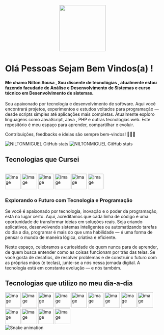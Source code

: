 <div align="center">
  <img height="150" src="https://media.giphy.com/media/M9gbBd9nbDrOTu1Mqx/giphy.gif"  />
</div>

# Olá Pessoas Sejam Bem Vindos(a) !
#### Me chamo Nilton Sousa , Sou discente de tecnológias , atualmente estou fazendo facudade de Análise e Desenvolvimento de Sistemas e curso técnico em Desenvolvimento de sistemas.

 Sou apaixonado por tecnologia e desenvolvimento de software. Aqui você encontrará projetos, experimentos e estudos voltados para programação — desde scripts simples até aplicações mais completas.
Atualmente exploro linguagens como JavaScript, Java , PHP e outras tecnologias web. Este repositório é meu espaço para aprender, compartilhar e evoluir.

Contribuições, feedbacks e ideias são sempre bem-vindos! 👨‍💻✨

![NILTONMIGUEL GitHub stats](https://github-readme-stats.vercel.app/api?username=NILTONMIGUEL&show_icons=true&theme=dracula)  ![NILTONMIGUEL GitHub stats](https://github-readme-stats.vercel.app/api/top-langs/?username=NILTONMIGUEL&show_icons=true&theme=blue-green)

## Tecnologias que Cursei

<div style="display:inline-block "><br/>
  <img width="50" height="50" alt="image" src="https://github.com/user-attachments/assets/ea23d9cb-430b-45df-943e-ebeab6d1a87e" />
  <img width="50" height="50" alt="image" src="https://github.com/user-attachments/assets/2b76e9af-7730-4f93-b2ac-502e2b37b5a2" />
  <img width="50" height="50" alt="image" src="https://github.com/user-attachments/assets/bab5a2bf-6b46-45fc-b0fb-19e7022f27f4" />
  <img width="50" height="50" alt="image" src="https://github.com/user-attachments/assets/1ab7bf20-9c16-4b39-9724-0cdb7b6dfb79" />
  <img width="50" height="50" alt="image" src="https://github.com/user-attachments/assets/907bb62c-bbd1-4330-8e00-4b6db8385c6b" />
  <img width="50" height="50" alt="image" src="https://github.com/user-attachments/assets/021f9d97-494e-4151-8aad-49840b919ba0" />




 <br/>
 
 ### Explorando o Futuro com Tecnologia e Programação
 
Se você é apaixonado por tecnologia, inovação e o poder da programação, está no lugar certo. Aqui, acreditamos que cada linha de código é uma oportunidade de transformar ideias em soluções reais. Seja criando aplicativos, desenvolvendo sistemas inteligentes ou automatizando tarefas do dia a dia, programar é mais do que uma habilidade — é uma forma de pensar o mundo de maneira lógica, criativa e eficiente.

Neste espaço, celebramos a curiosidade de quem nunca para de aprender, de quem busca entender como as coisas funcionam por trás das telas. Se você gosta de desafios, de resolver problemas e de construir o futuro com as próprias mãos (e teclas), junte-se a nós nessa jornada digital. A tecnologia está em constante evolução — e nós também.
 
## Tecnologias que utilizo no meu dia-a-dia
<div style="display:inline-block">
   <img width="50" height="50" alt="image" src="https://github.com/user-attachments/assets/c521cae6-5163-4227-990e-59990359c22a" />
   <img width="50" height="50" alt="image" src="https://github.com/user-attachments/assets/f969a028-467d-48e0-988e-3b5cac087212" />
   <img width="50" height="50" alt="image" src="https://github.com/user-attachments/assets/fe9ddb52-3a39-42f3-a421-b8ef3abf3c60" />
   <img width="50" height="50" alt="image" src="https://github.com/user-attachments/assets/8642118d-87d5-4f56-a2b8-b4ec40194cbc" />
   <img width="50" height="50" alt="image" src="https://github.com/user-attachments/assets/07d6c7ad-0eeb-4a41-820e-888b4a364d19" />
   <img width="50" height="50" alt="image" src="https://github.com/user-attachments/assets/472474ad-50df-4f70-9b96-fcc571c9e155" />
   <img width="50" height="50" alt="image" src="https://github.com/user-attachments/assets/99bf35ad-05e6-4fc2-9f48-71c8968a7d3e" />
   <img width="50" height="50" alt="image" src="https://github.com/user-attachments/assets/f25c48bb-78ab-4242-aba0-6b170ed13dbc" />
   <img width="50" height="50" alt="image" src="https://github.com/user-attachments/assets/524ab90c-9387-44e6-b388-9feed766abb1" />
   <img width="50" height="50" alt="image" src="https://github.com/user-attachments/assets/ee72879c-8020-40cc-a5a5-2fb007e46d69" />
   <img width="50" height="50" alt="image" src="https://github.com/user-attachments/assets/e43f573e-1122-45d5-8850-0076ea69ed25" />
   <img width="50" height="50" alt="image" src="https://github.com/user-attachments/assets/5919595b-bc8e-4756-827a-a4b55d45e1ea" />
   <img width="50" height="50" alt="image" src="https://github.com/user-attachments/assets/a8ecb31c-8e19-418c-acbe-8856cb6e23eb" />
</div>


<img src="https://raw.githubusercontent.com/NILTONMIGUEL/NILTONMIGUEL/output/snake.svg" alt="Snake animation" />




